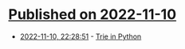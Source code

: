 # [Published on 2022-11-10](index.md)

* [2022-11-10, 22:28:51](https://lobste.rs/s/cb4oqs/trie_python) - [Trie in Python](https://softwaremaniacs.org/blog/2022/11/10/python-trie/en/)
